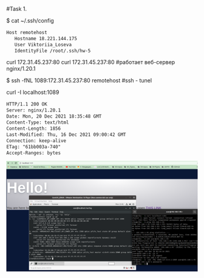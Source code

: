#Task 1.

$ cat  ~/.ssh/config

```
Host remotehost
   Hostname 18.221.144.175
   User Viktoriia_Loseva
   IdentityFile /root/.ssh/hw-5
```
curl 172.31.45.237:80
curl 172.31.45.237:80  #работает веб-сервер nginx/1.20.1


$ ssh -fNL 1089:172.31.45.237:80 remotehost  #ssh - tunel


curl -I localhost:1089

```
HTTP/1.1 200 OK
Server: nginx/1.20.1
Date: Mon, 20 Dec 2021 18:35:48 GMT
Content-Type: text/html
Content-Length: 1856
Last-Modified: Thu, 16 Dec 2021 09:00:42 GMT
Connection: keep-alive
ETag: "61bb003a-740"
Accept-Ranges: bytes
```
![image](./images/welcome_page.png)
